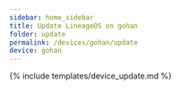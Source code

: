 ```yaml
---
sidebar: home_sidebar
title: Update LineageOS on gohan
folder: update
permalink: /devices/gohan/update
device: gohan
---
```

{% include templates/device_update.md %}
